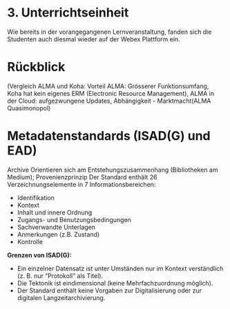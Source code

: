 # 3. Unterrichtseinheit

Wie bereits in der vorangegangenen Lernveranstaltung, fanden sich die Studenten auch diesmal wieder auf der Webex Plattform ein.

# Rückblick 

(Vergleich ALMA und Koha: Vorteil ALMA: Grösserer Funktionsumfang, Koha hat kein eigenes ERM (Electronic Resource Management), ALMA in der Cloud: aufgezwungene Updates, Abhängigkeit - Marktmacht(ALMA Quasimonopol)

# Metadatenstandards (ISAD(G) und EAD)  

Archive Orientieren sich am Entstehungszusammenhang (Bibliotheken am Medium); Provenienzprinzip
Der Standard enthält 26 Verzeichnungselemente in 7 Informationsbereichen:

* Identifikation
* Kontext
* Inhalt und innere Ordnung
* Zugangs- und Benutzungsbedingungen
* Sachverwandte Unterlagen
* Anmerkungen (z.B. Zustand)
* Kontrolle

**Grenzen von ISAD(G):**

* Ein einzelner Datensatz ist unter Umständen nur im Kontext verständlich (z. B. nur “Protokoll” als Titel).
* Die Tektonik ist eindimensional (keine Mehrfachzuordnung möglich).
* Der Standard enthält keine Vorgaben zur Digitalisierung oder zur digitalen Langzeitarchivierung.

